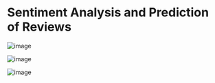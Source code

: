 # Sentiment Analysis and Prediction of Reviews

![image](https://github.com/user-attachments/assets/5db8be5b-d6e0-436c-99bb-d48af143336d)

![image](https://github.com/user-attachments/assets/b2801de7-008e-4d77-9233-428681b32f3b)

![image](https://github.com/user-attachments/assets/95b31c67-65da-4684-bc5f-62035a6d39da)
